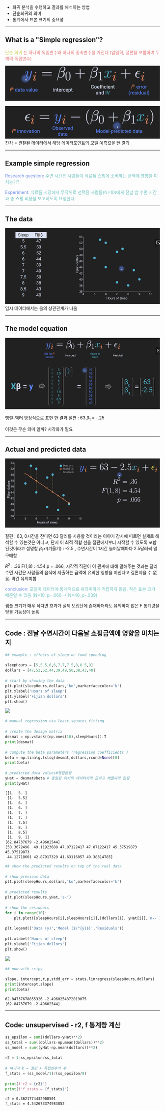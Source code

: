 - 화귀 분석을 수행하고 결과를 해석하는 방법
- 단순회귀의 의미
- 통계에서 표본 크기의 중요성

---
## What is a "Simple regression"?

<span style="color:rgb(205, 205, 81)">단순 회귀</span> <span style="color:rgb(230, 122, 122)">는 하나의 독립변수와 하나의 종속변수를 가진다</span>
<span style="color:rgb(230, 122, 122)">(엄밀히, 절편을 포함하여 두 개의 독립변수)</span> 

![172.Pasted image 20241001134747](../pic/14.%20Regression/172.Pasted%20image%2020241001134747.png)

![172.Pasted image 20241001135013](../pic/14.%20Regression/172.Pasted%20image%2020241001135013.png)
잔차 = 관찰된 데이터에서 해당 데이터포인트의 모델 예측값을 뺀 결과

---
## Example simple regression

<span style="color:rgb(118, 147, 234)">Research question:</span>  <span style="color:rgb(116, 195, 194)">수면 시간은 사람들이 식료품 쇼핑에 소비하는 금액에 영향을 미치는가?</span>

<span style="color:rgb(118, 147, 234)">Experiment:</span>  <span style="color:rgb(116, 195, 194)">식료품 시장에서 무작위로 선택된 사람들(N=10)에게 전날 밤 수면 시간과 총 쇼핑 비용을 보고하도록 요청한다.</span> 

---
## The data

![172.Pasted image 20241001135600](../pic/14.%20Regression/172.Pasted%20image%2020241001135600.png)
	임시 데이터에서는 음의 상관관계가 나옴

---
## The model equation

![172.Pasted image 20241001140119](../pic/14.%20Regression/172.Pasted%20image%2020241001140119.png)

행렬-벡터 방정식으로 표현 한 결과 
절편 : 63
$\beta_1$ = -.25 

이것은 무슨 의미 일까? 
시각화가 필요

----
## Actual and predicted data

![172.Pasted image 20241001141151](../pic/14.%20Regression/172.Pasted%20image%2020241001141151.png)

절편 : 63, 0시간을  잔다면 63 달러를 사용할 것이라는 이야기
	강사에 따르면 실제로 해석할 수 있는것은 아니고, 단지 이 최적 적합 선을 절편에서부터 시작할 수 있도록 포함된것이라고 설명함
$\beta_1xi$(기울기) : -2.5 , 수면시간이 1시간 늘어날때마다 2.5달러씩 덜 구매함

$R^2$ : .36 
F(1,8) : 4.54
p = .066, 시각적 직관이 이 관계에 대해 말해주는 것과는 달리 수면 시간은 사람들의 음식에 지출하는 금액에 유의한 영향을 미친다고 결론지을 수 없음. 약간 유의미함

<span style="color:rgb(118, 147, 234)">conclusion:</span>  <span style="color:rgb(116, 195, 194)">모델이 데이터에 통계적으로 유의미하게 적합하지 않음. 작은 표본 크기 때문일 수 있음 (N=10, p=.066 -> N=40, p-.039)
</span> 

샘플 크기가 매우 작다면 효과가 실제 모집단에 존재하더라도 유의하지 않은 F 통계량을 얻을 가능성이 높음

---
## Code : 전날 수면시간이 다음날 쇼핑금액에 영향을 미치는지 

```python
## example : effects of sleep on food spending

sleepHours = [5,5.5,6,6,7,7,7.5,8,8.5,9]
dollars = [47,53,52,44,39,49,50,38,43,40]

# start by showing the data
plt.plot(sleepHours,dollars,'ko',markerfacecolor='k')
plt.xlabel('Hours of sleep')
plt.ylabel('Fijian dollors')
plt.show()
```

![](172.Pasted%20image%2020241002090341.png)

```python
# manual regression via least-squares fitting

# create the design matrix
desmat = np.vstack((np.ones(10),sleepHours)).T
print(desmat)

# compute the beta parameters (regression coefficients )
beta = np.linalg.lstsq(desmat,dollars,rcond=None)[0]
print(beta)

# predicted data values#행렬곱셈
yHat = desmat@beta # 동일한 위치의 데이터끼리 곱하고 배열끼리 합침
print(yHat)
```
```
[[1.  5. ]
 [1.  5.5]
 [1.  6. ]
 [1.  6. ]
 [1.  7. ]
 [1.  7. ]
 [1.  7.5]
 [1.  8. ]
 [1.  8.5]
 [1.  9. ]]
[62.84737679 -2.49602544]
[50.3672496  49.11923688 47.87122417 47.87122417 45.37519873 45.37519873
 44.12718601 42.87917329 41.63116057 40.38314785]
```

```python
## show the predicted results on top of the real data

# show previous data
plt.plot(sleepHours,dollars,'ko',markerfacecolor='k')

# predicted results
plt.plot(sleepHours,yHat,'s-')

# show the residuals
for i in range(10):
    plt.plot([sleepHours[i],sleepHours[i]],[dollars[i], yHat[i]],'m--')

plt.legend(('Data (y)','Model ($\^{y}$)','Residuals'))

plt.xlabel('Hours of sleep')
plt.ylabel('Fijian dollors')
plt.show()
```
![](172.Pasted%20image%2020241002090439.png)

```python
## now with scipy

slope, intercept,r,p,stdd_err = stats.linregress(sleepHours,dollars)
print(intercept,slope)
print(beta)
```
```
62.84737678855326 -2.4960254372019075
[62.84737679 -2.49602544]
```

---
## Code: unsupervised - r2, f 통계량 계산

```python
ss_epsilon = sum((dollars-yHat)**2)
ss_total = sum((dollars-np.mean(dollars))**2)
ss_model = sum((yHat-np.mean(dollars))**2)

r2 = 1-ss_epsilon/ss_total

# 여기서 k = 절편 + 독립변수의 수 
f_stats = (ss_model/1)/(ss_epsilon/8)

print(f'r2 = {r2}')
print(f'f_stats = {f_stats}')
```

```
r2 = 0.3621774432908501
f_stats = 4.542673374983852
```